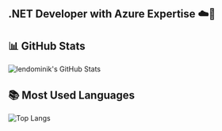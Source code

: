 ## .NET Developer with Azure Expertise ☁️🚀  

## 📊 GitHub Stats
![lendominik's GitHub Stats](https://github-readme-stats-lendominiks-projects.vercel.app/api?username=lendominik&show_icons=true&count_private=true&theme=tokyonight)


## 📚 Most Used Languages
![Top Langs](https://github-readme-stats-lendominiks-projects.vercel.app/api/top-langs/?username=lendominik&layout=compact&theme=tokyonight)
